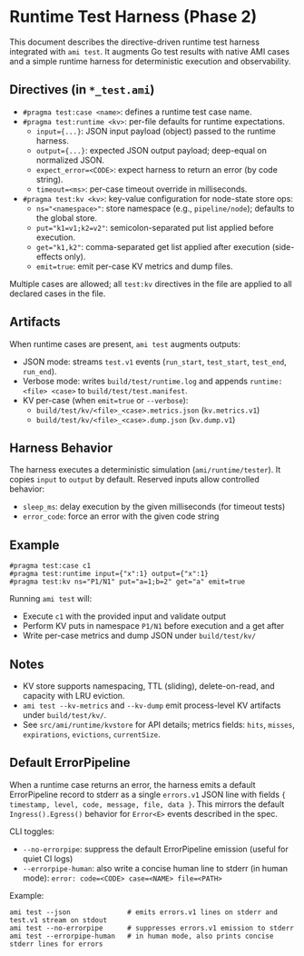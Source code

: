 # Runtime Test Harness (Phase 2)

This document describes the directive-driven runtime test harness integrated
with `ami test`. It augments Go test results with native AMI cases and a simple
runtime harness for deterministic execution and observability.

## Directives (in `*_test.ami`)

- `#pragma test:case <name>`: defines a runtime test case name.
- `#pragma test:runtime <kv>`: per-file defaults for runtime expectations.
  - `input={...}`: JSON input payload (object) passed to the runtime harness.
  - `output={...}`: expected JSON output payload; deep-equal on normalized JSON.
  - `expect_error=<CODE>`: expect harness to return an error (by code string).
  - `timeout=<ms>`: per-case timeout override in milliseconds.
- `#pragma test:kv <kv>`: key-value configuration for node-state store ops:
  - `ns="<namespace>"`: store namespace (e.g., `pipeline/node`); defaults to the global store.
  - `put="k1=v1;k2=v2"`: semicolon-separated put list applied before execution.
  - `get="k1,k2"`: comma-separated get list applied after execution (side-effects only).
  - `emit=true`: emit per-case KV metrics and dump files.

Multiple cases are allowed; all `test:kv` directives in the file are applied to
all declared cases in the file.

## Artifacts

When runtime cases are present, `ami test` augments outputs:
- JSON mode: streams `test.v1` events (`run_start`, `test_start`, `test_end`, `run_end`).
- Verbose mode: writes `build/test/runtime.log` and appends `runtime:<file> <case>` to `build/test/test.manifest`.
- KV per-case (when `emit=true` or `--verbose`):
  - `build/test/kv/<file>_<case>.metrics.json` (`kv.metrics.v1`)
  - `build/test/kv/<file>_<case>.dump.json` (`kv.dump.v1`)

## Harness Behavior

The harness executes a deterministic simulation (`ami/runtime/tester`). It copies
`input` to `output` by default. Reserved inputs allow controlled behavior:
- `sleep_ms`: delay execution by the given milliseconds (for timeout tests)
- `error_code`: force an error with the given code string

## Example

```
#pragma test:case c1
#pragma test:runtime input={"x":1} output={"x":1}
#pragma test:kv ns="P1/N1" put="a=1;b=2" get="a" emit=true
```

Running `ami test` will:
- Execute `c1` with the provided input and validate output
- Perform KV puts in namespace `P1/N1` before execution and a get after
- Write per-case metrics and dump JSON under `build/test/kv/`

## Notes

- KV store supports namespacing, TTL (sliding), delete-on-read, and capacity with LRU eviction.
- `ami test --kv-metrics` and `--kv-dump` emit process-level KV artifacts under `build/test/kv/`.
- See `src/ami/runtime/kvstore` for API details; metrics fields: `hits`, `misses`, `expirations`, `evictions`,
  `currentSize`.

## Default ErrorPipeline

When a runtime case returns an error, the harness emits a default ErrorPipeline
record to stderr as a single `errors.v1` JSON line with fields `{ timestamp, level,
code, message, file, data }`. This mirrors the default `Ingress().Egress()` behavior
for `Error<E>` events described in the spec.

CLI toggles:
- `--no-errorpipe`: suppress the default ErrorPipeline emission (useful for quiet CI logs)
- `--errorpipe-human`: also write a concise human line to stderr (in human mode):
  `error: code=<CODE> case=<NAME> file=<PATH>`

Example:

```
ami test --json              # emits errors.v1 lines on stderr and test.v1 stream on stdout
ami test --no-errorpipe      # suppresses errors.v1 emission to stderr
ami test --errorpipe-human   # in human mode, also prints concise stderr lines for errors
```
